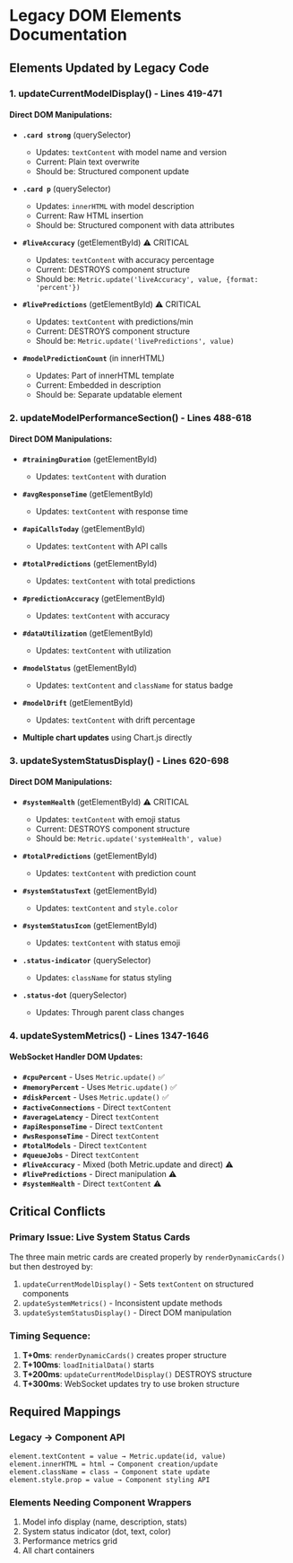 # Legacy DOM Elements Documentation

## Elements Updated by Legacy Code

### 1. updateCurrentModelDisplay() - Lines 419-471

#### Direct DOM Manipulations:
- **`.card strong`** (querySelector)
  - Updates: `textContent` with model name and version
  - Current: Plain text overwrite
  - Should be: Structured component update

- **`.card p`** (querySelector)  
  - Updates: `innerHTML` with model description
  - Current: Raw HTML insertion
  - Should be: Structured component with data attributes

- **`#liveAccuracy`** (getElementById) ⚠️ CRITICAL
  - Updates: `textContent` with accuracy percentage
  - Current: DESTROYS component structure
  - Should be: `Metric.update('liveAccuracy', value, {format: 'percent'})`

- **`#livePredictions`** (getElementById) ⚠️ CRITICAL
  - Updates: `textContent` with predictions/min
  - Current: DESTROYS component structure  
  - Should be: `Metric.update('livePredictions', value)`

- **`#modelPredictionCount`** (in innerHTML)
  - Updates: Part of innerHTML template
  - Current: Embedded in description
  - Should be: Separate updatable element

### 2. updateModelPerformanceSection() - Lines 488-618

#### Direct DOM Manipulations:
- **`#trainingDuration`** (getElementById)
  - Updates: `textContent` with duration

- **`#avgResponseTime`** (getElementById)
  - Updates: `textContent` with response time

- **`#apiCallsToday`** (getElementById)
  - Updates: `textContent` with API calls

- **`#totalPredictions`** (getElementById)
  - Updates: `textContent` with total predictions

- **`#predictionAccuracy`** (getElementById)
  - Updates: `textContent` with accuracy

- **`#dataUtilization`** (getElementById)
  - Updates: `textContent` with utilization

- **`#modelStatus`** (getElementById)
  - Updates: `textContent` and `className` for status badge

- **`#modelDrift`** (getElementById)
  - Updates: `textContent` with drift percentage

- **Multiple chart updates** using Chart.js directly

### 3. updateSystemStatusDisplay() - Lines 620-698

#### Direct DOM Manipulations:
- **`#systemHealth`** (getElementById) ⚠️ CRITICAL
  - Updates: `textContent` with emoji status
  - Current: DESTROYS component structure
  - Should be: `Metric.update('systemHealth', value)`

- **`#totalPredictions`** (getElementById)
  - Updates: `textContent` with prediction count

- **`#systemStatusText`** (getElementById)
  - Updates: `textContent` and `style.color`

- **`#systemStatusIcon`** (getElementById)
  - Updates: `textContent` with status emoji

- **`.status-indicator`** (querySelector)
  - Updates: `className` for status styling

- **`.status-dot`** (querySelector)
  - Updates: Through parent class changes

### 4. updateSystemMetrics() - Lines 1347-1646

#### WebSocket Handler DOM Updates:
- **`#cpuPercent`** - Uses `Metric.update()` ✅
- **`#memoryPercent`** - Uses `Metric.update()` ✅
- **`#diskPercent`** - Uses `Metric.update()` ✅
- **`#activeConnections`** - Direct `textContent`
- **`#averageLatency`** - Direct `textContent`
- **`#apiResponseTime`** - Direct `textContent`
- **`#wsResponseTime`** - Direct `textContent`
- **`#totalModels`** - Direct `textContent`
- **`#queueJobs`** - Direct `textContent`
- **`#liveAccuracy`** - Mixed (both Metric.update and direct) ⚠️
- **`#livePredictions`** - Direct manipulation ⚠️
- **`#systemHealth`** - Direct `textContent` ⚠️

## Critical Conflicts

### Primary Issue: Live System Status Cards
The three main metric cards are created properly by `renderDynamicCards()` but then destroyed by:
1. `updateCurrentModelDisplay()` - Sets `textContent` on structured components
2. `updateSystemMetrics()` - Inconsistent update methods
3. `updateSystemStatusDisplay()` - Direct DOM manipulation

### Timing Sequence:
1. **T+0ms**: `renderDynamicCards()` creates proper structure
2. **T+100ms**: `loadInitialData()` starts
3. **T+200ms**: `updateCurrentModelDisplay()` DESTROYS structure
4. **T+300ms**: WebSocket updates try to use broken structure

## Required Mappings

### Legacy → Component API
```
element.textContent = value → Metric.update(id, value)
element.innerHTML = html → Component creation/update
element.className = class → Component state update
element.style.prop = value → Component styling API
```

### Elements Needing Component Wrappers
1. Model info display (name, description, stats)
2. System status indicator (dot, text, color)
3. Performance metrics grid
4. All chart containers